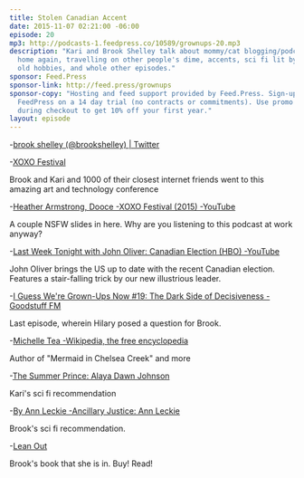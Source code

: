 ```yaml
---
title: Stolen Canadian Accent
date: 2015-11-07 02:21:00 -06:00
episode: 20
mp3: http://podcasts-1.feedpress.co/10589/grownups-20.mp3
description: "Kari and Brook Shelley talk about mommy/cat blogging/podcasting, going
  home again, travelling on other people's dime, accents, sci fi lit by women, revisiting
  old hobbies, and whole other episodes."
sponsor: Feed.Press
sponsor-link: http://feed.press/grownups
sponsor-copy: "Hosting and feed support provided by Feed.Press. Sign-up today and try
  FeedPress on a 14 day trial (no contracts or commitments). Use promo code grownups
  during checkout to get 10% off your first year."
layout: episode
---
```


-[brook shelley (@brookshelley) | Twitter][1]

-[XOXO Festival][2]

Brook and Kari and 1000 of their closest internet friends went to this amazing art and technology conference

-[Heather Armstrong, Dooce -XOXO Festival (2015) -YouTube][3]

A couple NSFW slides in here. Why are you listening to this podcast at work anyway?

-[Last Week Tonight with John Oliver: Canadian Election (HBO) -YouTube][4]

John Oliver brings the US up to date with the recent Canadian election. Features a stair-falling trick by our new illustrious leader.

-[I Guess We're Grown-Ups Now #19: The Dark Side of Decisiveness -Goodstuff FM][5]

Last episode, wherein Hilary posed a question for Brook.

-[Michelle Tea -Wikipedia, the free encyclopedia][6]

Author of "Mermaid in Chelsea Creek" and more

-[The Summer Prince: Alaya Dawn Johnson][7]

Kari's sci fi recommendation

-[By Ann Leckie -Ancillary Justice: Ann Leckie][8]

Brook's sci fi recommendation.

-[Lean Out][9]

Brook's book that she is in. Buy! Read!

[1]: https://twitter.com/brookshelley
[2]: https://2015.xoxofest.com/
[3]: https://www.youtube.com/watch?v=fe-7kHmArAs
[4]: https://www.youtube.com/watch?v=0V5ckcTSYu8
[5]: http://goodstuff.fm/grownups/19
[6]: https://en.wikipedia.org/wiki/Michelle_Tea
[7]: http://www.amazon.ca/Summer-Prince-Alaya-Dawn-Johnson/dp/0545417791/
[8]: http://www.amazon.ca/Ann-Leckie-Ancillary-Justice/dp/B00IBSWVO6/
[9]: http://www.orbooks.com/catalog/lean-out/
